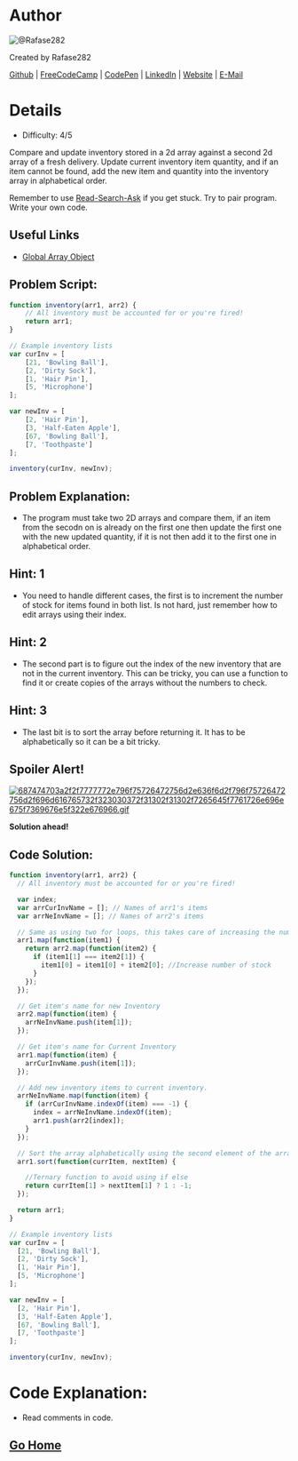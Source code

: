 # Author
![@Rafase282](https://avatars0.githubusercontent.com/Rafase282?&s=128)

Created by Rafase282

[Github](https://github.com/Rafase282) | [FreeCodeCamp](http://www.freecodecamp.com/rafase282) | [CodePen](http://codepen.io/Rafase282/) | [LinkedIn](https://www.linkedin.com/in/rafase282) | [Website](https://rafase282.github.io/) | [E-Mail](mailto:rafase282@gmail.com)

# Details
- Difficulty: 4/5

Compare and update inventory stored in a 2d array against a second 2d array of a fresh delivery. Update current inventory item quantity, and if an item cannot be found, add the new item and quantity into the inventory array in alphabetical order.

Remember to use [ Read-Search-Ask](http://github.com/FreeCodeCamp/freecodecamp/wiki/How-to-get-help-when-you-get-stuck) if you get stuck. Try to pair program. Write your own code.

## Useful Links
- [Global Array Object](https://developer.mozilla.org/en-US/docs/Web/JavaScript/Reference/Global_Objects/Array)

## Problem Script:

```js
function inventory(arr1, arr2) {
    // All inventory must be accounted for or you're fired!
    return arr1;
}

// Example inventory lists
var curInv = [
    [21, 'Bowling Ball'],
    [2, 'Dirty Sock'],
    [1, 'Hair Pin'],
    [5, 'Microphone']
];

var newInv = [
    [2, 'Hair Pin'],
    [3, 'Half-Eaten Apple'],
    [67, 'Bowling Ball'],
    [7, 'Toothpaste']
];

inventory(curInv, newInv);
```

## Problem Explanation:
- The program must take two 2D arrays and compare them, if an item from the secodn on is already on the first one then update the first one with the new updated quantity, if it is not then add it to the first one in alphabetical order.

## Hint: 1
- You need to handle different cases, the first is to increment the number of stock for items found in both list. Is not hard, just remember how to edit arrays using their index.

## Hint: 2
- The second part is to figure out the index of the new inventory that are not in the current inventory. This can be tricky, you can use a function to find it or create copies of the arrays without the numbers to check.

## Hint: 3
- The last bit is to sort the array before returning it. It has to be alphabetically so it can be a bit tricky.

## Spoiler Alert!
[![687474703a2f2f7777772e796f75726472756d2e636f6d2f796f75726472756d2f696d616765732f323030372f31302f31302f7265645f7761726e696e675f7369676e5f322e676966.gif](https://files.gitter.im/FreeCodeCamp/Wiki/nlOm/thumb/687474703a2f2f7777772e796f75726472756d2e636f6d2f796f75726472756d2f696d616765732f323030372f31302f31302f7265645f7761726e696e675f7369676e5f322e676966.gif)](https://files.gitter.im/FreeCodeCamp/Wiki/nlOm/687474703a2f2f7777772e796f75726472756d2e636f6d2f796f75726472756d2f696d616765732f323030372f31302f31302f7265645f7761726e696e675f7369676e5f322e676966.gif)

**Solution ahead!**

## Code Solution:

```js
function inventory(arr1, arr2) {
  // All inventory must be accounted for or you're fired!

  var index;
  var arrCurInvName = []; // Names of arr1's items
  var arrNeInvName = []; // Names of arr2's items

  // Same as using two for loops, this takes care of increasing the number of stock quantity.
  arr1.map(function(item1) {
    return arr2.map(function(item2) {
      if (item1[1] === item2[1]) {
        item1[0] = item1[0] + item2[0]; //Increase number of stock
      }
    });
  });

  // Get item's name for new Inventory
  arr2.map(function(item) {
    arrNeInvName.push(item[1]);
  });

  // Get item's name for Current Inventory
  arr1.map(function(item) {
    arrCurInvName.push(item[1]);
  });

  // Add new inventory items to current inventory.
  arrNeInvName.map(function(item) {
    if (arrCurInvName.indexOf(item) === -1) {
      index = arrNeInvName.indexOf(item);
      arr1.push(arr2[index]);
    }
  });

  // Sort the array alphabetically using the second element of the array as base.
  arr1.sort(function(currItem, nextItem) {

    //Ternary function to avoid using if else
    return currItem[1] > nextItem[1] ? 1 : -1;
  });

  return arr1;
}

// Example inventory lists
var curInv = [
  [21, 'Bowling Ball'],
  [2, 'Dirty Sock'],
  [1, 'Hair Pin'],
  [5, 'Microphone']
];

var newInv = [
  [2, 'Hair Pin'],
  [3, 'Half-Eaten Apple'],
  [67, 'Bowling Ball'],
  [7, 'Toothpaste']
];

inventory(curInv, newInv);
```

# Code Explanation:
- Read comments in code.

## [Go Home](https://github.com/Rafase282/My-FreeCodeCamp-Code/wiki)
